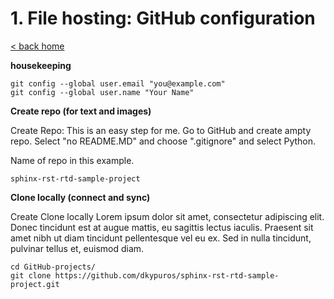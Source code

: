 # 1. File hosting: GitHub configuration

[< back home](README.md)

**housekeeping**

```
git config --global user.email "you@example.com"
git config --global user.name "Your Name"

```

**Create repo (for text and images)**

Create Repo: 
This is an easy step for me. Go to GitHub and create ampty repo. Select "no README.MD" and choose ".gitignore" and select Python.

Name of repo in this example.
```
sphinx-rst-rtd-sample-project
```

**Clone locally (connect and sync)**

Create Clone locally
Lorem ipsum dolor sit amet, consectetur adipiscing elit. Donec tincidunt est at augue mattis, eu sagittis lectus iaculis. Praesent sit amet nibh ut diam tincidunt pellentesque vel eu ex. Sed in nulla tincidunt, pulvinar tellus et, euismod diam.

```
cd GitHub-projects/
git clone https://github.com/dkypuros/sphinx-rst-rtd-sample-project.git
```
